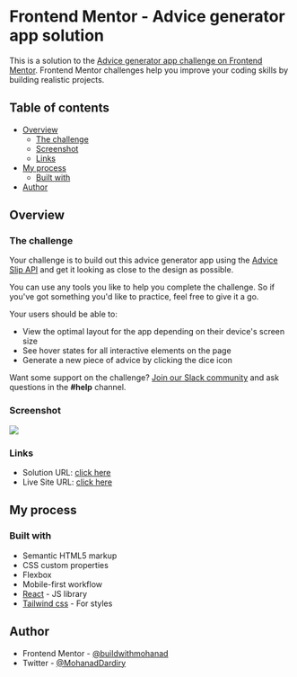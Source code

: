 # Frontend Mentor - Advice generator app solution

This is a solution to the [Advice generator app challenge on Frontend Mentor](https://www.frontendmentor.io/challenges/advice-generator-app-QdUG-13db). Frontend Mentor challenges help you improve your coding skills by building realistic projects.

## Table of contents

- [Overview](#overview)
  - [The challenge](#the-challenge)
  - [Screenshot](#screenshot)
  - [Links](#links)
- [My process](#my-process)
  - [Built with](#built-with)
- [Author](#author)


## Overview

### The challenge

Your challenge is to build out this advice generator app using the [Advice Slip API](https://api.adviceslip.com) and get it looking as close to the design as possible.

You can use any tools you like to help you complete the challenge. So if you've got something you'd like to practice, feel free to give it a go.

Your users should be able to:

- View the optimal layout for the app depending on their device's screen size
- See hover states for all interactive elements on the page
- Generate a new piece of advice by clicking the dice icon

Want some support on the challenge? [Join our Slack community](https://www.frontendmentor.io/slack) and ask questions in the **#help** channel.

### Screenshot

![](https://ux.plerdy.com/screens/2022-04-27/5eefc93f99646065d652ec98015b2f59.jpeg)

### Links

- Solution URL: [click here](https://github.com/buildwithmohanad/advice-generator)
- Live Site URL: [click here](https://buildwithmohanad.github.io/advice-generator/)

## My process

### Built with

- Semantic HTML5 markup
- CSS custom properties
- Flexbox
- Mobile-first workflow
- [React](https://reactjs.org/) - JS library
- [Tailwind css](https://tailwindcss.com/) - For styles

## Author

- Frontend Mentor - [@buildwithmohanad](https://www.frontendmentor.io/profile/buildwithmohanad)
- Twitter - [@MohanadDardiry](https://www.twitter.com/MohanadDardiry)

